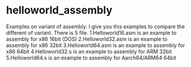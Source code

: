 # helloworld_assembly
Examples on variant of assembly. I give you this  examples to compare the different of variant. There is 5 file. 
1.Helloworld16.asm is an example to assembly for x86 16bit (DOS)
2.Helloworld32.asm is an example to assembly for x86 32bit
3.Helloworld64.asm is an example to assembly for x86 64bit
4.Helloworld32.s is an example to assembly for ARM 32bit
5.Helloworld64.s is an example to assembly for Aarch64/ARM64 64bit
